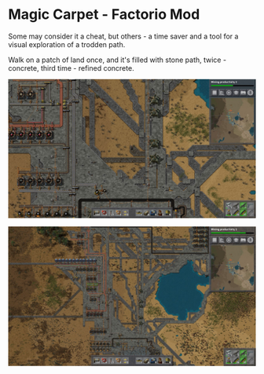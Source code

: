 # Magic Carpet - Factorio Mod

Some may consider it a cheat, but others - a time saver and a tool for a visual exploration of a trodden path.

Walk on a patch of land once, and it's filled with stone path, twice - concrete, third time - refined concrete.

![zoomed in](magic-carpet-1.jpg)

![zoomed out](magic-carpet-2.jpg)